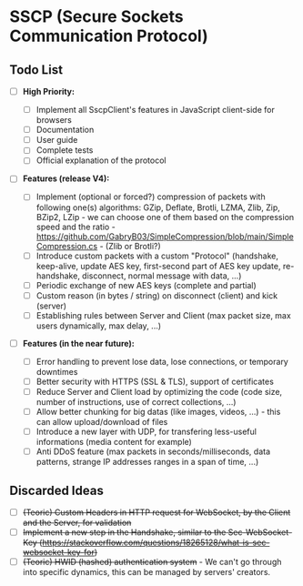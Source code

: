 # SSCP (Secure Sockets Communication Protocol)

## Todo List

- [ ] **High Priority:**

  - [ ] Implement all SscpClient's features in JavaScript client-side for browsers
  - [ ] Documentation
  - [ ] User guide
  - [ ] Complete tests
  - [ ] Official explanation of the protocol

- [ ] **Features (release V4):**
  - [ ] Implement (optional or forced?) compression of packets with following one(s) algorithms: GZip, Deflate, Brotli, LZMA, Zlib, Zip, BZip2, LZip - we can choose one of them based on the compression speed and the ratio - https://github.com/GabryB03/SimpleCompression/blob/main/SimpleCompression.cs - (Zlib or Brotli?)
  - [ ] Introduce custom packets with a custom "Protocol" (handshake, keep-alive, update AES key, first-second part of AES key update, re-handshake, disconnect, normal message with data, ...)
  - [ ] Periodic exchange of new AES keys (complete and partial)
  - [ ] Custom reason (in bytes / string) on disconnect (client) and kick (server)
  - [ ] Establishing rules between Server and Client (max packet size, max users dynamically, max delay, ...)

- [ ] **Features (in the near future):**
  - [ ] Error handling to prevent lose data, lose connections, or temporary downtimes
  - [ ] Better security with HTTPS (SSL & TLS), support of certificates
  - [ ] Reduce Server and Client load by optimizing the code (code size, number of instructions, use of correct collections, ...)
  - [ ] Allow better chunking for big datas (like images, videos, ...) - this can allow upload/download of files
  - [ ] Introduce a new layer with UDP, for transfering less-useful informations (media content for example)
  - [ ] Anti DDoS feature (max packets in seconds/milliseconds, data patterns, strange IP addresses ranges in a span of time, ...)

## Discarded Ideas
  - [ ] ~~(Teoric) Custom Headers in HTTP request for WebSocket, by the Client and the Server, for validation~~
  - [ ] ~~Implement a new step in the Handshake, similar to the Sec-WebSocket-Key (https://stackoverflow.com/questions/18265128/what-is-sec-websocket-key-for)~~
  - [ ] ~~(Teoric) HWID (hashed) authentication system~~ - We can't go through into specific dynamics, this can be managed by servers' creators.
